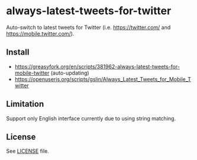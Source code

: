 # always-latest-tweets-for-twitter

Auto-switch to latest tweets for Twitter (i.e. https://twitter.com/ and https://mobile.twitter.com/).

## Install

* https://greasyfork.org/en/scripts/381962-always-latest-tweets-for-mobile-twitter (auto-updating)
* https://openuserjs.org/scripts/gslin/Always_Latest_Tweets_for_Mobile_Twitter

## Limitation

Support only English interface currently due to using string matching.

## License

See [LICENSE](LICENSE) file.
